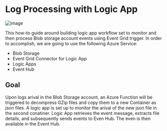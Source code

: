 # Log Processing with Logic App 

![image](https://github.com/dcucereavii-ms/log-processing-with-logicapp/assets/82041010/5c2cd40a-642f-44aa-9482-5dbeee84c1eb)

This how-to guide around building logic app workflow set to monitor and then process Blob storage account events using Event Grid trigger. In order to accomplish, we are going to use the following Azure Service:

* Blob Storage
* Event Grid Connector for Logic App
* Logic Apps
* Event Hub

## Goal
Upon logs arival in the Blob Storage account, an Azure Function will be triggered to decompress GZip files and copy them to a new Container as json files. A logic app is set up to monitor the arival of the new json file in the second conatiner. Logic App retrieves the event message, extracts file details, and subsequently sends events to Even Hub. The even is then available in the Event Hub.

